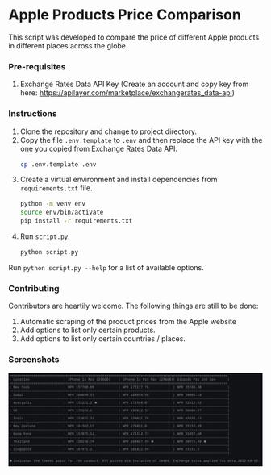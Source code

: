 # Apple Products Price Comparison
This script was developed to compare the price of different Apple products in different places across the globe.


### Pre-requisites
1. Exchange Rates Data API Key (Create an account and copy key from here: https://apilayer.com/marketplace/exchangerates_data-api)


### Instructions
1. Clone the repository and change to project directory.
2. Copy the file `.env.template` to `.env` and then replace the API key with the one you copied from Exchange Rates Data API.
    ```sh
    cp .env.template .env
    ````
3. Create a virtual environment and install dependencies from `requirements.txt` file.
    ```sh
    python -m venv env
    source env/bin/activate
    pip install -r requirements.txt
    ```
3. Run `script.py`.
    ```sh
    python script.py
    ```

Run `python script.py --help` for a list of available options.


### Contributing
Contributors are heartily welcome. The following things are still to be done:
1. Automatic scraping of the product prices from the Apple website
2. Add options to list only certain products.
3. Add options to list only certain countries / places.


### Screenshots
![Screenshot](screenshots/screenshot_1.png "Screenshot")
